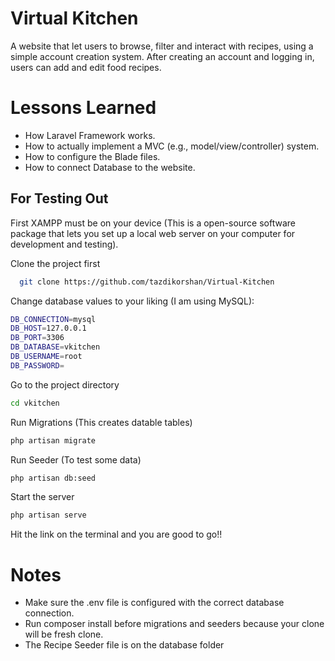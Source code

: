 
# Virtual Kitchen

A website that let users to browse, filter and interact with recipes, using a simple account creation system. After creating an account and logging in, users can add and edit food recipes.
# Lessons Learned
- How Laravel Framework works.
- How to actually implement a MVC (e.g., model/view/controller) system.
- How to configure the Blade files.
- How to connect Database to the website.




## For Testing Out

First XAMPP must be on your device (This is a open-source software package that lets you set up a local web server on your computer for development and testing).

Clone the project first

```bash
  git clone https://github.com/tazdikorshan/Virtual-Kitchen
```

Change database values to your liking (I am using MySQL):

```bash
DB_CONNECTION=mysql
DB_HOST=127.0.0.1
DB_PORT=3306
DB_DATABASE=vkitchen
DB_USERNAME=root
DB_PASSWORD=
```

Go to the project directory
```bash
cd vkitchen
```
Run Migrations (This creates datable tables)
```bash
php artisan migrate
```
Run Seeder (To test some data)
```bash
php artisan db:seed
```
Start the server
```bash
php artisan serve
```
Hit the link on the terminal and you are good to go!!


# Notes
- Make sure the .env file is configured with the correct database connection.
- Run composer install before migrations and seeders because your clone will be fresh clone.
- The Recipe Seeder file is on the database folder
